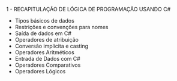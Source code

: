 1 - RECAPITULAÇÃO DE LÓGICA DE PROGRAMAÇÃO USANDO C#
* Tipos básicos de dados
* Restrições e convenções para nomes
* Saída de dados em C#
* Operadores de atribuição
* Conversão implícita e casting
* Operadores Aritméticos
* Entrada de Dados com C#
* Operadores Comparativos
* Operadores Lógicos
